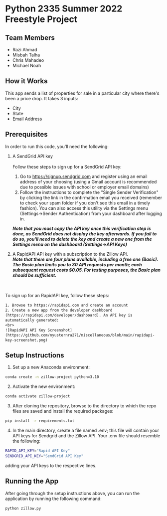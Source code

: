 # Python 2335 Summer 2022 Freestyle Project

## Team Members
- Razi Ahmad
- Misbah Talha
- Chris Mahadeo
- Michael Noah

## How it Works

This app sends a list of properties for sale in a particular city where there's been a price drop. It takes 3 inputs:
- City
- State
- Email Address

## Prerequisites
In order to run this code, you'll need the following:

1. A SendGrid API key
<br><br>
Follow these steps to sign up for a SendGrid API key:

    1. Go to https://signup.sendgrid.com and register using an email address of your choosing (using a Gmail account is recommended due to possible issues with school or employer email domains)
    2. Follow the instructions to complete the "Single Sender Verification" by clicking the link in the confirmation email you received (remember to check your spam folder if you don't see this email in a timely fashion). You can also access this utility via the Settings menu (Settings->Sender Authentication) from your dashboard after logging in.

    <strong><em>Note that you must copy the API key once this verification step is done, as SendGrid does not display the key afterwards. If you fail to do so, you'll need to delete the key and create a new one from the Settings menu on the dashboard (Settings->API Keys)</em></strong>
2. A RapidAPI API key with a subscription to the Zillow API. 
<br><strong><em> Note that there are four plans available, including a free one (Basic). The Basic plan limits you to 30 API requests per month; each subsequent request costs $0.05. For testing purposes, the Basic plan should be sufficient.</em></strong>
<br>
<br>
To sign up for an RapidAPI key, follow these steps:

    1. Browse to https://rapidapi.com and create an account
    2. Create a new app from the developer dashboard (https://rapidapi.com/developer/dashboard). An API key is automatically generated:
    <br>
    ![RapidAPI API Key Screenshot](https://github.com/nyusternra271/miscellaneous/blob/main/rapidapi-key-screenshot.png)
## Setup Instructions

1. Set up a new Anaconda environment:
```sh
conda create -n zillow-project python=3.10
```
2. Activate the new environment:
```sh
conda activate zillow-project
```
3. After cloning the repository, browse to the directory to which the repo files are saved and install the required packages:

```sh
pip install -r requirements.txt
```

4. In the main directory, create a file named .env; this file will contain your API keys for Sendgrid and the Zillow API. Your .env file should resemble the following:
```sh
RAPID_API_KEY="Rapid API Key"
SENDGRID_API_KEY="SendGrid API Key"
```
adding your API keys to the respective lines.

## Running the App

After going through the setup instructions above, you can run the application by running the following command:

```sh
python zillow.py
```

